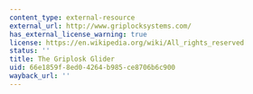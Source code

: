 ```yaml
---
content_type: external-resource
external_url: http://www.griplocksystems.com/
has_external_license_warning: true
license: https://en.wikipedia.org/wiki/All_rights_reserved
status: ''
title: The Griplosk Glider
uid: 66e1859f-8ed0-4264-b985-ce8706b6c900
wayback_url: ''
---
```

